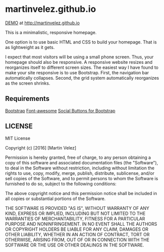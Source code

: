 # martinvelez.github.io

[DEMO](http://martinvelez.github.io) at http://martinvelez.github.io


This is a minimalistic, responsive homepage.  

One option is to use basic HTML and CSS to build your homepage.  That is as
lightweight as it gets.

I expect that most visitors will be using a small phone screen.  Thus, your
homepage should also be responsive.  A responsive website resizes and
reorganizes itself to different screen sizes.  The easiest way I have found to
make your site responsive is to use Bootstrap.  First, the navigation bar
automatically collapses.  Second, the grid system automatically reorganizes as
the screen shrinks. 

## Requirements 

 [Bootstrap](http://getbootstrap.com/)
 [Font-awesome](http://fontawesome.io)
 [Social Buttons for Bootstrap](https://lipis.github.io/bootstrap-social/)

## LICENSE

MIT License

Copyright (c) [2016] [Martin Velez]

Permission is hereby granted, free of charge, to any person obtaining a copy
of this software and associated documentation files (the "Software"), to deal
in the Software without restriction, including without limitation the rights
to use, copy, modify, merge, publish, distribute, sublicense, and/or sell
copies of the Software, and to permit persons to whom the Software is
furnished to do so, subject to the following conditions:

The above copyright notice and this permission notice shall be included in all
copies or substantial portions of the Software.

THE SOFTWARE IS PROVIDED "AS IS", WITHOUT WARRANTY OF ANY KIND, EXPRESS OR
IMPLIED, INCLUDING BUT NOT LIMITED TO THE WARRANTIES OF MERCHANTABILITY,
FITNESS FOR A PARTICULAR PURPOSE AND NONINFRINGEMENT. IN NO EVENT SHALL THE
AUTHORS OR COPYRIGHT HOLDERS BE LIABLE FOR ANY CLAIM, DAMAGES OR OTHER
LIABILITY, WHETHER IN AN ACTION OF CONTRACT, TORT OR OTHERWISE, ARISING FROM,
OUT OF OR IN CONNECTION WITH THE SOFTWARE OR THE USE OR OTHER DEALINGS IN THE
SOFTWARE.
